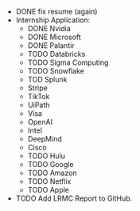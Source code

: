- DONE fix resume (again)
- Internship Application:
	- DONE Nvidia
	- DONE Microsoft
	- DONE Palantir
	- TODO Databricks
	- TODO Sigma Computing
	- TODO Snowflake
	- TOD Splunk
	- Stripe
	- TikTok
	- UiPath
	- Visa
	- OpenAI
	- Intel
	- DeepMind
	- Cisco
	- TODO Hulu
	- TODO Google
	- TODO Amazon
	- TODO Netflix
	- TODO Apple
- TODO Add LRMC Report to GitHub.